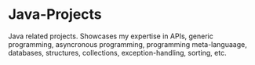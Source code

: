 # Java-Projects
 Java related projects. Showcases my expertise in APIs, generic programming, asyncronous programming, programming meta-languaage, databases, structures, collections, exception-handling, sorting, etc.
